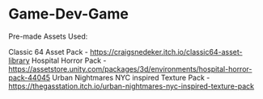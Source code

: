 # Game-Dev-Game

Pre-made Assets Used:

Classic 64 Asset Pack - https://craigsnedeker.itch.io/classic64-asset-library
Hospital Horror Pack - https://assetstore.unity.com/packages/3d/environments/hospital-horror-pack-44045
Urban Nightmares NYC inspired Texture Pack - https://thegasstation.itch.io/urban-nightmares-nyc-inspired-texture-pack
